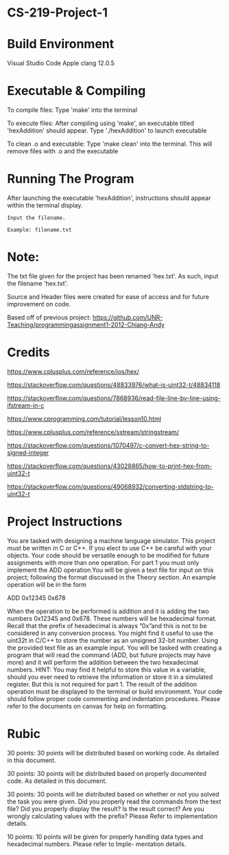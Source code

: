 # CS-219-Project-1 
# Build Environment
Visual Studio Code
Apple clang 12.0.5
# Executable & Compiling 
To compile files: Type 'make' into the terminal

To execute files: After compiling using 'make', an executable titled 'hexAddition' should appear. Type './hexAddition' to launch executable

To clean .o and executable: Type 'make clean' into the terminal. This will remove files with .o and the executable 
# Running The Program
After launching the executable 'hexAddition', instructions should appear within the terminal display.

    Input the filename.
  
    Example: filename.txt

# Note:
The txt file given for the project has been renamed 'hex.txt'. As such, input the filename 'hex.txt'.

Source and Header files were created for ease of access and for future improvement on code.

Based off of previous project: https://github.com/UNR-Teaching/programmingassignment1-2012-Chiang-Andy
# Credits
https://www.cplusplus.com/reference/ios/hex/

https://stackoverflow.com/questions/48833976/what-is-uint32-t/48834118

https://stackoverflow.com/questions/7868936/read-file-line-by-line-using-ifstream-in-c

https://www.cprogramming.com/tutorial/lesson10.html

https://www.cplusplus.com/reference/sstream/stringstream/

https://stackoverflow.com/questions/1070497/c-convert-hex-string-to-signed-integer

https://stackoverflow.com/questions/43028865/how-to-print-hex-from-uint32-t

https://stackoverflow.com/questions/49068932/converting-stdstring-to-uint32-t
# Project Instructions
You are tasked with designing a machine language simulator. This project must be written in C or C++.
If you elect to use C++ be careful with your objects. Your code should be versatile enough to be modified
for future assignments with more than one operation. For part 1 you must only implement the ADD
operation.You will be given a text file for input on this project; following the format discussed in the
Theory section. An example operation will be in the form

ADD 0x12345 0x678

When the operation to be performed is addition and it is adding the two numbers 0x12345 and 0x678.
These numbers will be hexadecimal format. Recall that the prefix of hexadecimal is always ”0x”and this
is not to be considered in any conversion process. You might find it useful to use the uint32t in C/C++
to store the number as an unsigned 32-bit number.
Using the provided text file as an example input. You will be tasked with creating a program that will
read the command (ADD, but future projects may have more) and it will perform the addition between
the two hexadecimal numbers. HINT: You may find it helpful to store this value in a variable, should you
ever need to retrieve the information or store it in a simulated register. But this is not required for part 1. 
The result of the addition operation must be displayed to the terminal or build environment.
Your code should follow proper code commenting and indentation procedures.
Please refer to the documents on canvas for help on formatting.
# Rubic
30 points: 30 points will be distributed based on working code. As detailed in this document.

30 points: 30 points will be distributed based on properly documented code. As detailed in this document.

30 points: 30 points will be distributed based on whether or not you solved the task you were given.
Did you properly read the commands from the text file?
Did you properly display the result?
Is the result correct?
Are you wrongly calculating values with the prefix?
Please Refer to implementation details.

10 points: 10 points will be given for properly handling data types and hexadecimal numbers. Please refer to Imple-
mentation details.


